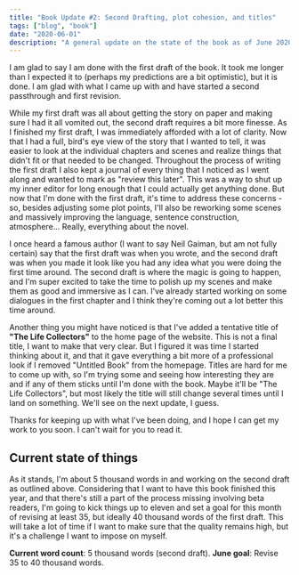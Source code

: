 ```yaml
---
title: "Book Update #2: Second Drafting, plot cohesion, and titles"
tags: ["blog", "book"]
date: "2020-06-01"
description: "A general update on the state of the book as of June 2020, plus an update on the book's title."
---
```


I am glad to say I am done with the first draft of the book. It took me longer than I expected it to (perhaps my predictions are a bit optimistic), but it is done. I am glad with what I came up with and have started a second passthrough and first revision.

While my first draft was all about getting the story on paper and making sure I had it all vomited out, the second draft requires a bit more finesse. As I finished my first draft, I was immediately afforded with a lot of clarity. Now that I had a full, bird's eye view of the story that I wanted to tell, it was easier to look at the individual chapters and scenes and realize things that didn't fit or that needed to be changed. Throughout the process of writing the first draft I also kept a journal of every thing that I noticed as I went along and wanted to mark as "review this later". This was a way to shut up my inner editor for long enough that I could actually get anything done. But now that I'm done with the first draft, it's time to address these concerns - so, besides adjusting some plot points, I'll also be reworking some scenes and massively improving the language, sentence construction, atmosphere... Really, everything about the novel.

I once heard a famous author (I want to say Neil Gaiman, but am not fully certain) say that the first draft was when you wrote, and the second draft was when you made it look like you had any idea what you were doing the first time around. The second draft is where the magic is going to happen, and I'm super excited to take the time to polish up my scenes and make them as good and immersive as I can. I've already started working on some dialogues in the first chapter and I think they're coming out a lot better this time around.

Another thing you might have noticed is that I've added a tentative title of **"The Life Collectors"** to the home page of the website. This is not a final title, I want to make that very clear. But I figured it was time I started thinking about it, and that it gave everything a bit more of a professional look if I removed "Untitled Book" from the homepage. Titles are hard for me to come up with, so I'm trying some and seeing how interesting they are and if any of them sticks until I'm done with the book. Maybe it'll be "The Life Collectors", but most likely the title will still change several times until I land on something. We'll see on the next update, I guess.

Thanks for keeping up with what I've been doing, and I hope I can get my work to you soon. I can't wait for you to read it.

## Current state of things

As it stands, I'm about 5 thousand words in and working on the second draft  as outlined above. Considering that I want to have this book finished this year, and that there's still a part of the process missing involving beta readers, I'm going to kick things up to eleven and set a goal for this month of revising at least 35, but ideally 40 thousand words of the first draft. This will take a lot of time if I want to make sure that the quality remains high, but it's a challenge I want to impose on myself.

**Current word count**: 5 thousand words (second draft).
**June goal**: Revise 35 to 40 thousand words.